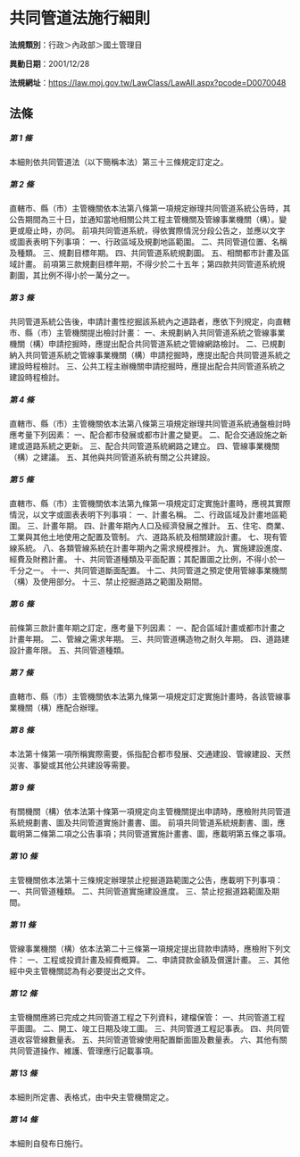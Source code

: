 # 共同管道法施行細則

**法規類別**：行政＞內政部＞國土管理目

**異動日期**：2001/12/28  

**法規網址**：https://law.moj.gov.tw/LawClass/LawAll.aspx?pcode=D0070048





## 法條
##### 第 1 條
本細則依共同管道法（以下簡稱本法）第三十三條規定訂定之。

##### 第 2 條
直轄市、縣（市）主管機關依本法第八條第一項規定辦理共同管道系統公告時，其公告期間為三十日，並通知當地相關公共工程主管機關及管線事業機關（構）。變更或廢止時，亦同。
前項共同管道系統，得依實際情況分段公告之，並應以文字或圖表表明下列事項：
一、行政區域及規劃地區範圍。
二、共同管道位置、名稱及種類。
三、規劃目標年期。
四、共同管道系統規劃圖。
五、相關都市計畫及區域計畫。
前項第三款規劃目標年期，不得少於二十五年；第四款共同管道系統規劃圖，其比例不得小於一萬分之一。

##### 第 3 條
共同管道系統公告後，申請計畫性挖掘該系統內之道路者，應依下列規定，向直轄市、縣（市）主管機關提出檢討計畫：
一、未規劃納入共同管道系統之管線事業機關（構）申請挖掘時，應提出配合共同管道系統之管線網路檢討。
二、已規劃納入共同管道系統之管線事業機關（構）申請挖掘時，應提出配合共同管道系統之建設時程檢討。
三、公共工程主辦機關申請挖掘時，應提出配合共同管道系統之建設時程檢討。

##### 第 4 條
直轄市、縣（市）主管機關依本法第八條第三項規定辦理共同管道系統通盤檢討時應考量下列因素：
一、配合都市發展或都市計畫之變更。
二、配合交通設施之新建或道路系統之更新。
三、配合共同管道系統網路之建立。
四、管線事業機關（構）之建議。
五、其他與共同管道系統有關之公共建設。

##### 第 5 條
直轄市、縣（市）主管機關依本法第九條第一項規定訂定實施計畫時，應視其實際情況，以文字或圖表表明下列事項：
一、計畫名稱。
二、行政區域及計畫地區範圍。
三、計畫年期。
四、計畫年期內人口及經濟發展之推計。
五、住宅、商業、工業與其他土地使用之配置及管制。
六、道路系統及相關建設計畫。
七、現有管線系統。
八、各類管線系統在計畫年期內之需求規模推計。
九、實施建設進度、經費及財務計畫。
十、共同管道種類及平面配置；其配置圖之比例，不得小於一千分之一。
十一、共同管道斷面配置。
十二、共同管道之預定使用管線事業機關（構）及使用部分。
十三、禁止挖掘道路之範圍及期間。

##### 第 6 條
前條第三款計畫年期之訂定，應考量下列因素：
一、配合區域計畫或都市計畫之計畫年期。
二、管線之需求年期。
三、共同管道構造物之耐久年期。
四、道路建設計畫年限。
五、共同管道種類。

##### 第 7 條
直轄市、縣（市）主管機關依本法第九條第一項規定訂定實施計畫時，各該管線事業機關（構）應配合辦理。

##### 第 8 條
本法第十條第一項所稱實際需要，係指配合都市發展、交通建設、管線建設、天然災害、事變或其他公共建設等需要。

##### 第 9 條
有關機關（構）依本法第十條第一項規定向主管機關提出申請時，應檢附共同管道系統規劃書、圖及共同管道實施計畫書、圖。
前項共同管道系統規劃書、圖，應載明第二條第二項之公告事項；共同管道實施計畫書、圖，應載明第五條之事項。

##### 第 10 條
主管機關依本法第十三條規定辦理禁止挖掘道路範圍之公告，應載明下列事項：
一、共同管道種類。
二、共同管道實施建設進度。
三、禁止挖掘道路範圍及期間。

##### 第 11 條
管線事業機關（構）依本法第二十三條第一項規定提出貸款申請時，應檢附下列文件：
一、工程或投資計畫及經費概算。
二、申請貸款金額及償還計畫。
三、其他經中央主管機關認為有必要提出之文件。

##### 第 12 條
主管機關應將已完成之共同管道工程之下列資料，建檔保管：
一、共同管道工程平面圖。
二、開工、竣工日期及竣工圖。
三、共同管道工程記事表。
四、共同管道收容管線數量表。
五、共同管道管線使用配置斷面圖及數量表。
六、其他有關共同管道操作、維護、管理應行記載事項。

##### 第 13 條
本細則所定書、表格式，由中央主管機關定之。

##### 第 14 條
本細則自發布日施行。


